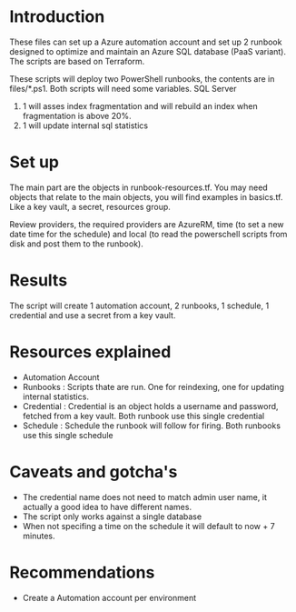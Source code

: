 # Introduction 
These files can set up a Azure automation account and set up 2 runbook designed to optimize and maintain an Azure SQL database (PaaS variant).
The scripts are based on Terraform.

These scripts will deploy two PowerShell runbooks, the contents are in files/*.ps1. Both scripts will need some variables. SQL Server
1. 1 will asses index fragmentation and will rebuild an index when fragmentation is above 20%.
2. 1 will update internal sql statistics

# Set up
The main part are the objects in runbook-resources.tf. You may need objects that relate to the main objects, you will find examples in basics.tf. Like a key vault, a secret, resources group.

Review providers, the required providers are AzureRM, time (to set a new date time for the schedule) and local (to read the powerschell scripts from disk and post them to the runbook). 

# Results
The script will create 1 automation account, 2 runbooks, 1 schedule, 1 credential and use a secret from a key vault.

# Resources explained
- Automation Account
- Runbooks : Scripts thate are run. One for reindexing, one for updating internal statistics.
- Credential : Credential is an object holds a username and password, fetched from a key vault. Both runbook use this single credential
- Schedule : Schedule the runbook will follow for firing. Both runbooks use this single schedule


# Caveats and gotcha's
- The credential name does not need to match admin user name, it actually a good idea to have different names.
- The script only works against a single database
- When not specifing a time on the schedule it will default to now + 7 minutes.

# Recommendations
- Create a Automation account per environment